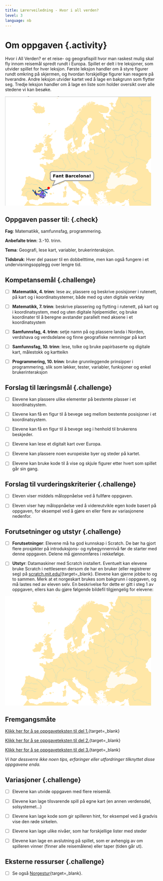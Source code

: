 ```yaml
---
title: Lærerveiledning - Hvor i all verden?
level: 3
language: nb
---
```



# Om oppgaven {.activity}

Hvor i All Verden? er et reise- og geografispill hvor man raskest mulig skal fly
innom reisemål spredt rundt i Europa. Spillet er delt i tre leksjoner, som
utvider spillet for hver leksjon. Første leksjon handler om å styre figurer
rundt omkring på skjermen, og hvordan forskjellige figurer kan reagere på
hverandre. Andre leksjon utvider kartet ved å lage en bakgrunn som flytter seg.
Tredje leksjon handler om å lage en liste som holder oversikt over alle stedene
vi kan besøke.

![Illustrasjon av et enkelt Hvor-i-All-Verden spill](hvor_i_all_verden_1.png)

## Oppgaven passer til: {.check}

 __Fag__: Matematikk, samfunnsfag, programmering.
 
__Anbefalte trinn__: 3.-10. trinn.

__Tema__: Geografi, lese kart, variabler, brukerinteraksjon.

__Tidsbruk__: Hver del passer til en dobbelttime, men kan også fungere i et
undervisningsopplegg over lengre tid.

## Kompetansemål {.challenge}

- [ ] __Matematikk, 4. trinn__: lese av, plassere og beskrive posisjoner i
      rutenett, på kart og i koordinatsystemer, både med og uten digitale
      verktøy

- [ ] __Matematikk, 7. trinn__: beskrive plassering og flytting i rutenett, på
      kart og i koordinatsystem, med og uten digitale hjelpemidler, og bruke
      koordinater til å beregne avstander parallelt med aksene i et
      koordinatsystem

- [ ] __Samfunnsfag, 4. trinn__: setje namn på og plassere landa i Norden,
      verdshava og verdsdelane og finne geografiske nemningar på kart

- [ ] __Samfunnsfag, 10. trinn__: lese, tolke og bruke papirbaserte og digitale
      kart, målestokk og kartteikn


- [ ] __Programmering, 10. trinn__: bruke grunnleggende prinsipper i
      programmering, slik som løkker, tester, variabler, funksjoner og enkel
      brukerinteraksjon

## Forslag til læringsmål {.challenge}

- [ ] Elevene kan plassere ulike elementer på bestemte plasser i et
      koordinatsystem.

- [ ] Elevene kan få en figur til å bevege seg mellom bestemte posisjoner i et
      koordinatsystem.

- [ ] Elevene kan få en figur til å bevege seg i henhold til brukerens
      beskjeder.

- [ ] Elevene kan lese et digitalt kart over Europa.

- [ ] Elevene kan plassere noen europeiske byer og steder på kartet.

- [ ] Elevene kan bruke kode til å vise og skjule figurer etter hvert som
      spillet går sin gang.

## Forslag til vurderingskriterier {.challenge}

- [ ] Eleven viser middels måloppnåelse ved å fullføre oppgaven.

- [ ] Eleven viser høy måloppnåelse ved å videreutvikle egen kode basert på
      oppgaven, for eksempel ved å gjøre en eller flere av variasjonene
      nedenfor.

## Forutsetninger og utstyr {.challenge}

- [ ] __Forutsetninger__: Elevene må ha god kunnskap i Scratch. De bør ha gjort
      flere prosjekter på introduksjons- og nybegynnernivå før de starter med
      denne oppgaven. Delene må gjennomføres i rekkefølge.

- [ ] __Utstyr__: Datamaskiner med Scratch installert. Eventuelt kan elevene
      bruke Scratch i nettleseren dersom de har en bruker (eller registrerer
      seg) på [scratch.mit.edu/](http://scratch.mit.edu/){target=_blank}.
      Elevene kan gjerne jobbe to og to sammen. Merk at et norgeskart brukes som
      bakgrunn i oppgaven, og må lastes ned av eleven selv. En beskrivelse for
      dette er gitt i steg 1 av oppgaven, ellers kan du gjøre følgende bildefil
      tilgjengelig for elevene:

![Bilde av et kart over Europa](europakart.png)

## Fremgangsmåte

[Klikk her for å se oppgaveteksten til del
1.](../hvor_i_all_verden_del1/hvor_i_all_verden_1.html){target=_blank}

[Klikk her for å se oppgaveteksten til del
2.](../hvor_i_all_verden_del2/hvor_i_all_verden_2.html){target=_blank}

[Klikk her for å se oppgaveteksten til del
3.](../hvor_i_all_verden_del3/hvor_i_all_verden_3.html){target=_blank}

_Vi har dessverre ikke noen tips, erfaringer eller utfordringer tilknyttet disse
oppgavene enda._

## Variasjoner {.challenge}

- [ ] Elevene kan utvide oppgaven med flere reisemål.

- [ ] Elevene kan lage tilsvarende spill på egne kart (en annen verdensdel,
      solsystemet...)

- [ ] Elevene kan lage kode som gir spilleren hint, for eksempel ved å gradvis
      vise den røde sirkelen.

- [ ] Elevene kan lage ulike nivåer, som har forskjellige lister med steder

- [ ] Elevene kan lage en avslutning på spillet, som er avhengig av om spilleren
      vinner (finner alle reisemålene) eller taper (tiden går ut).

## Eksterne ressurser {.challenge}

- [ ] Se også [Norgestur](../norgestur/norgestur.html){target=_blank}.


